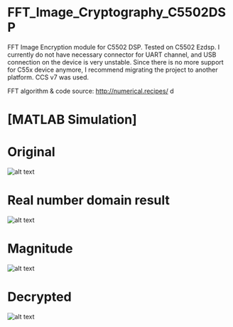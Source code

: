 # FFT_Image_Cryptography_C5502DSP
FFT Image Encryption module for C5502 DSP. Tested on C5502 Ezdsp. I currently do not have necessary connector for UART channel, and USB connection on the device is very unstable. Since there is no more support for C55x device anymore, I recommend migrating the project to another platform. CCS v7 was used.


FFT algorithm & code source: http://numerical.recipes/
d
# [MATLAB Simulation]

# Original
![alt text](https://i.imgur.com/vBJmepc.png)

# Real number domain result
![alt text](https://i.imgur.com/W00mfQn.png)

# Magnitude
![alt text](https://i.imgur.com/qXGcfU4.png) 

# Decrypted
![alt text](https://i.imgur.com/CSGYoXT.png)
